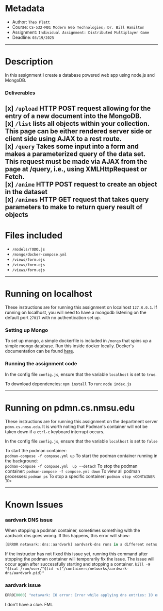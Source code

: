 # Metadata
 - Author:      `Theo Platt`
 - Course:      `CS-532-M01 Modern Web Technologies; Dr. Bill Hamilton`
 - Assignment:  `Individual Assignment: Distributed Multiplayer Game`
 - Deadline:    `03/19/2025`

---

# Description
In this assignment I create a database powered web app using node.js and MongoDB.

### Deliverables
[x] `/upload`
    HTTP POST request allowing for the entry of a new document into the MongoDB. </br>
[x] `/list`
    lists all objects within your collection. This page can be either rendered server side or client side using AJAX to a rest route.</br>
[x] `/query`
    Takes some input into a form and makes a parameterized query of the data set. This request must be made via AJAX from the page at /query, i.e., using XMLHttpRequest or Fetch.</br>
[x] `/anime`
    HTTP POST request to create an object in the dataset</br>
[x] `/animes`
    HTTP GET request that takes query parameters to make to return query result of objects</br>
---

# Files included
 - `/models/TODO.js`
 - `/mongo/docker-compose.yml`
 - `/views/form.ejs`
 - `/views/form.ejs`
 - `/views/form.ejs`

---

# Running on localhost
These instructions are for running this assignment on localhost `127.0.0.1`. If running on localhost, you will need to have a mongodb listening on the default port `27017` with no authentication set up.

### Setting up Mongo
To set up mongo, a simple dockerfile is included in `/mongo` that spins up a simple mongo database. Run this inside docker locally. Docker's documentation can be found [here](https://docs.docker.com/).

### Running the assignment code
In the config file `config.js`, ensure that the variable `localhost` is set to `true`.

To download dependencies: 
    `npm install`
To run:
    `node index.js`

---

# Running on pdmn.cs.nmsu.edu
These instructions are for running this assignment on the department server `pdmn.cs.nmsu.edu`. It is worth noting that Podman's container will not be taken down if a `ctrl-c` keyboard interrupt occurs.

In the config file `config.js`, ensure that the variable `localhost` is set to `false`

To start the podman container:  
    `podman-compose -f compose.yml up`
To start the podman container running in the background:   
    `podman-compose -f compose.yml  up --detach`
To stop the podman container:
    `podman-compose -f compose.yml down`
To view all podman processes:
    `podman ps`
To stop a specific container:
    `podman stop <CONTAINER ID>`

---

# Known Issues
### aardvark DNS issue
When stopping a podman container, sometimes something with the aardvark dns goes wrong. If this happens, this error will show:
```js
[ERROR netavark::dns::aardvark] aardvark-dns runs in a different netns, dns will not work for this container. To resolve please stop all containers, kill the aardvark-dns process, remove the /run/user/<uid>/containers/networks/aardvark-dns directory and then start the containers again
```

If the instructor has not fixed this issue yet, running this command after stopping the podman container will temporarily fix the issue. The issue will occur again after successfully starting and stopping a container.
`kill -9 "$(cat /run/user/"$(id -u)"/containers/networks/aardvark-dns/aardvark.pid)"`

### aardvark issue

```js
ERRO[0000] "netavark: IO error: Error while applying dns entries: IO error: aardvark-dns failed to start: Error from child process\nError starting server failed to bind udp listener on 10.89.0.1:53: IO error: Cannot assign requested address (os error 99)"
```

I don't have a clue. FML